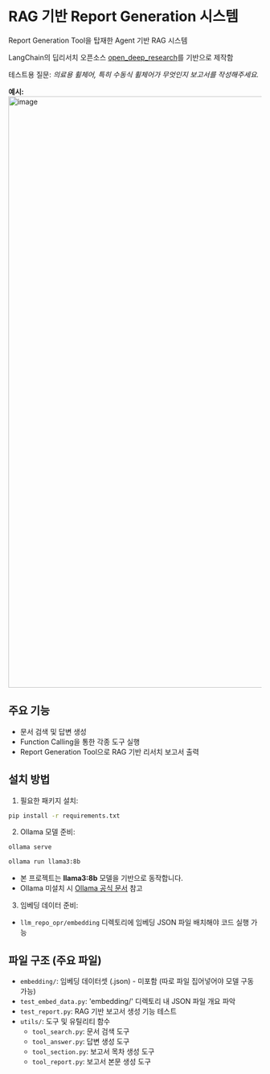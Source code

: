 # RAG 기반 Report Generation 시스템

Report Generation Tool을 탑재한 Agent 기반 RAG 시스템

LangChain의 딥리서치 오픈소스 [open\_deep\_research](https://github.com/langchain-ai/open_deep_research)를 기반으로 제작함

테스트용 질문: *의료용 휠체어, 특히 수동식 휠체어가 무엇인지 보고서를 작성해주세요.*

**예시:**
<img width="1564" height="1176" alt="image" src="https://github.com/user-attachments/assets/b96bc400-f01a-4da8-b479-72bb62c9e581" />


## 주요 기능

- 문서 검색 및 답변 생성
- Function Calling을 통한 각종 도구 실행
- Report Generation Tool으로 RAG 기반 리서치 보고서 출력


## 설치 방법

1. 필요한 패키지 설치:
```bash
pip install -r requirements.txt
```

2. Ollama 모델 준비:

```bash
ollama serve
```

```bash
ollama run llama3:8b
```

* 본 프로젝트는 **llama3:8b** 모델을 기반으로 동작합니다.
* Ollama 미설치 시 [Ollama 공식 문서](https://ollama.com/) 참고

3. 임베딩 데이터 준비:

* `llm_repo_opr/embedding` 디렉토리에 임베딩 JSON 파일 배치해야 코드 실행 가능


## 파일 구조 (주요 파일)

- `embedding/`: 임베딩 데이터셋 (.json) - 미포함 (따로 파일 집어넣어야 모델 구동 가능)
- `test_embed_data.py`: 'embedding/' 디렉토리 내 JSON 파일 개요 파악
- `test_report.py`: RAG 기반 보고서 생성 기능 테스트
- `utils/`: 도구 및 유틸리티 함수
  - `tool_search.py`: 문서 검색 도구
  - `tool_answer.py`: 답변 생성 도구
  - `tool_section.py`: 보고서 목차 생성 도구
  - `tool_report.py`: 보고서 본문 생성 도구
